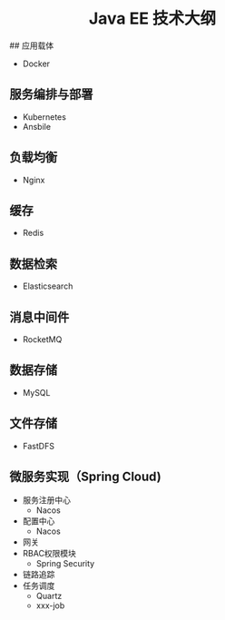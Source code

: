 <h1 style="text-align:center;">Java EE 技术大纲</h1>
## 应用载体

* Docker

## 服务编排与部署

* Kubernetes
* Ansbile

## 负载均衡

* Nginx

## 缓存

* Redis

## 数据检索

* Elasticsearch

## 消息中间件

* RocketMQ

## 数据存储

* MySQL

## 文件存储

* FastDFS

## 微服务实现（Spring Cloud)

* 服务注册中心
  * Nacos
* 配置中心
  * Nacos
* 网关
* RBAC权限模块
  * Spring Security
* 链路追踪
* 任务调度
  * Quartz
  * xxx-job